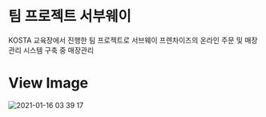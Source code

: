 ﻿# 팀 프로젝트 서부웨이
KOSTA 교육장에서 진행한 팀 프로젝트로 서브웨이 프렌차이즈의 온라인 주문 및 매장 관리 시스템 구축 중 매장관리

# View Image
![2021-01-16 03 39 17](https://user-images.githubusercontent.com/35294456/104768359-da1b1280-57b0-11eb-9368-c73156201348.png)

